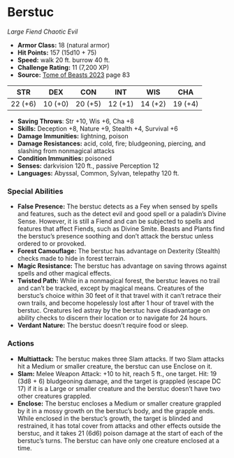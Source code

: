 # Berstuc

*Large* *Fiend* *Chaotic Evil*

- **Armor Class:** 18 (natural armor)
- **Hit Points:** 157 (15d10 + 75)
- **Speed:** walk 20 ft. burrow 40 ft.
- **Challenge Rating:** 11 (7,200 XP)
- **Source:** [Tome of Beasts 2023](https://koboldpress.com/kpstore/product/tome-of-beasts-1-2023-edition/) page 83

| STR | DEX | CON | INT | WIS | CHA |
| --- | --- | --- | --- | --- | --- |
| 22 (+6) | 10 (+0) | 20 (+5) | 12 (+1) | 14 (+2) | 19 (+4) |

- **Saving Throws**: Str +10, Wis +6, Cha +8
- **Skills:** Deception +8, Nature +9, Stealth +4, Survival +6
- **Damage Immunities:** lightning, poison
- **Damage Resistances:** acid, cold, fire; bludgeoning, piercing, and slashing from nonmagical attacks
- **Condition Immunities:** poisoned
- **Senses:** darkvision 120 ft., passive Perception 12
- **Languages:** Abyssal, Common, Sylvan, telepathy 120 ft.
### Special Abilities
- **False Presence:** The berstuc detects as a Fey when sensed by spells and features, such as the detect evil and good spell or a paladin’s Divine Sense. However, it is still a Fiend and can be subjected to spells and features that affect Fiends, such as Divine Smite. Beasts and Plants find the berstuc’s presence soothing and don’t attack the berstuc unless ordered to or provoked.
- **Forest Camouflage:** The berstuc has advantage on Dexterity (Stealth) checks made to hide in forest terrain.
- **Magic Resistance:** The berstuc has advantage on saving throws against spells and other magical effects.
- **Twisted Path:** While in a nonmagical forest, the berstuc leaves no trail and can’t be tracked, except by magical means. Creatures of the berstuc’s choice within 30 feet of it that travel with it can’t retrace their own trails, and become hopelessly lost after 1 hour of travel with the berstuc. Creatures led astray by the berstuc have disadvantage on ability checks to discern their location or to navigate for 24 hours.
- **Verdant Nature:** The berstuc doesn’t require food or sleep.
### Actions
- **Multiattack:** The berstuc makes three Slam attacks. If two Slam attacks hit a Medium or smaller creature, the berstuc can use Enclose on it.
- **Slam:** Melee Weapon Attack: +10 to hit, reach 5 ft., one target. Hit: 19 (3d8 + 6) bludgeoning damage, and the target is grappled (escape DC 17) if it is a Large or smaller creature and the berstuc doesn’t have two other creatures grappled.
- **Enclose:** The berstuc encloses a Medium or smaller creature grappled by it in a mossy growth on the berstuc’s body, and the grapple ends. While enclosed in the berstuc’s growth, the target is blinded and restrained, it has total cover from attacks and other effects outside the berstuc, and it takes 21 (6d6) poison damage at the start of each of the berstuc’s turns. The berstuc can have only one creature enclosed at a time.
